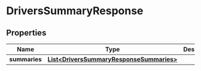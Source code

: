 
# DriversSummaryResponse

## Properties
Name | Type | Description | Notes
------------ | ------------- | ------------- | -------------
**summaries** | [**List&lt;DriversSummaryResponseSummaries&gt;**](DriversSummaryResponseSummaries.md) |  |  [optional]



